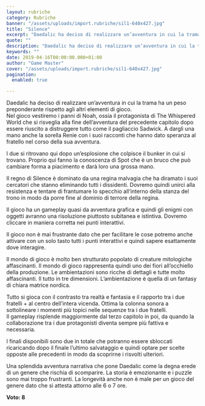 ```yaml
---
layout: rubriche
category: Rubriche
banner: "/assets/uploads/import.rubriche/sil1-640x427.jpg"
title: "Silence"
excerpt: "Daedalic ha deciso di realizzare un’avventura in cui la trama ha un peso preponderante rispetto agli altri elementi di gioco. Nel gioco vestiremo i panni di Noah, ossia il protagonista di The Whispered World che si risveglia alla fine dell’avventura del precedente capitolo dopo essere riuscito a distruggere tutto come il pagliaccio Sadwick. A dargli [&hellip"
quote: ""
description: "Daedalic ha deciso di realizzare un’avventura in cui la trama ha un peso preponderante rispetto agli altri elementi di gioco. Nel gioco vestiremo i panni di Noah, ossia il protagonista di The Whispered World che si risveglia alla fine dell’avventura del precedente capitolo dopo essere riuscito a distruggere tutto come il pagliaccio Sadwick. A dargli [&hellip"
keywords: ""
date: 2019-04-16T00:00:00.000+01:00
author: "Game Master"
cover: "/assets/uploads/import.rubriche/sil1-640x427.jpg"
pagination:
  enabled: true

---
```


Daedalic ha deciso di realizzare un’avventura in cui la trama ha un peso preponderante rispetto agli altri elementi di gioco.  
Nel gioco vestiremo i panni di Noah, ossia il protagonista di The Whispered World che si risveglia alla fine dell’avventura del precedente capitolo dopo essere riuscito a distruggere tutto come il pagliaccio Sadwick. A dargli una mano anche la sorella Renie con i suoi racconti che hanno dato speranza al fratello nel corso della sua avventura.

I due si ritrovano qui dopo un’esplosione che colpisce il bunker in cui si trovano. Proprio qui fanno la conoscenza di Spot che è un bruco che può cambiare forma a piacimento e darà loro una grossa mano.

Il regno di Silence è dominato da una regina malvagia che ha diramato i suoi cercatori che stanno eliminando tutti i dissidenti. Dovremo quindi unirci alla resistenza e tentare di frantumare lo specchio all’interno della stanza del trono in modo da porre fine al dominio di terrore della regina.

Il gioco ha un gameplay quasi da avventura grafica e quindi gli enigmi con oggetti avranno una risoluzione piuttosto subitanea e istintiva. Dovremo cliccare in maniera corretta nei punti interattivi.

Il gioco non è mai frustrante dato che per facilitare le cose potremo anche attivare con un solo tasto tutti i punti interattivi e quindi sapere esattamente dove interagire.

Il mondo di gioco è molto ben strutturato popolato di creature mitologiche affascinanti. Il mondo di gioco rappresenta quindi uno dei fiori all’occhiello della produzione. Le ambientazioni sono ricche di dettagli e tutte molto affascinanti. Il tutto in tre dimensioni. L’ambientazione è quella di un fantasy di chiara matrice nordica.

Tutto si gioca con il contrasto tra realtà e fantasia e il rapporto tra i due fratelli + al centro dell’intera vicenda. Ottima la colonna sonora a sottolineare i momenti più topici nelle sequenze tra i due fratelli.  
Il gameplay risplende maggiormente dal terzo capitolo in poi, da quando la collaborazione tra i due protagonisti diventa sempre più fattiva e necessaria.

I finali disponibili sono due in totale che potranno essere sbloccati ricaricando dopo il finale l’ultimo salvataggio e quindi optare per scelte opposte alle precedenti in modo da scoprirne i risvolti ulteriori.

Una splendida avventura narrativa che pone Daedalic come la degna erede di un genere che rischia di scomparire. La storia è emozionante e i puzzle sono mai troppo frustranti. La longevità anche non è male per un gioco del genere dato che si attesta attorno alle 6 o 7 ore.

**Voto: 8**